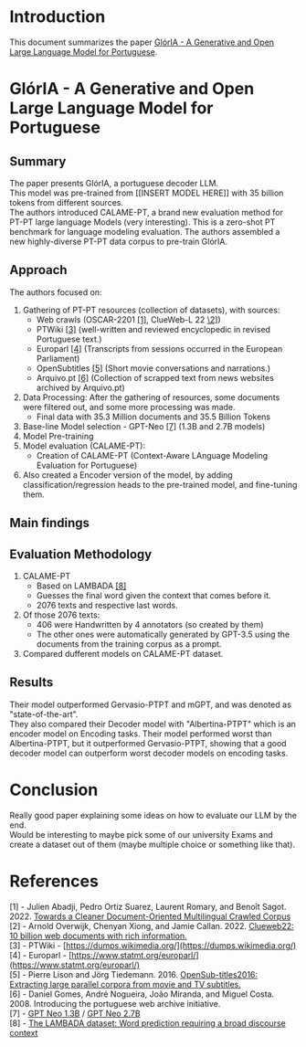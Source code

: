 # Introduction

This document summarizes the paper [GlórIA - A Generative and Open Large Language Model for Portuguese](https://arxiv.org/abs/2402.12969).

# GlórIA - A Generative and Open Large Language Model for Portuguese

## Summary

The paper presents GlórIA, a portuguese decoder LLM. \
This model was pre-trained from [[INSERT MODEL HERE]] with 35 billion tokens from different sources. \
The authors introduced CALAME-PT, a brand new evaluation method for PT-PT large language Models (very interesting). This is a zero-shot PT benchmark for language modeling evaluation.
The authors assembled a new highly-diverse PT-PT data corpus to pre-train GlórIA.


## Approach

The authors focused on:
1. Gathering of PT-PT resources (collection of datasets), with sources:
    - Web crawls (OSCAR-2201 [\[1\]](#reference-1), ClueWeb-L 22 [\2\]](#reference-2))
    - PTWiki [\[3\]](#reference-3) (well-written and reviewed encyclopedic in revised Portuguese text.)
    - Europarl [\[4\]](#reference-4) (Transcripts from sessions occurred in the European Parliament)
    - OpenSubtitles [\[5\]](#reference-5) (Short movie conversations and narrations.)
    - Arquivo.pt [\[6\]](#reference-6) (Collection of scrapped text from news websites archived by Arquivo.pt)
1. Data Processing: After the gathering of resources, some documents were filtered out, and some more processing was made.
    - Final data with 35.3 Million documents and 35.5 Billion Tokens
1. Base-line Model selection - GPT-Neo [\[7\]](#reference-7) (1.3B and 2.7B models)
1. Model Pre-training
1. Model evaluation (CALAME-PT):
    - Creation of CALAME-PT (Context-Aware LAnguage Modeling Evaluation for Portuguese)
1. Also created a Encoder version of the model, by adding classification/regression heads to the pre-trained model, and fine-tuning them.

## Main findings


## Evaluation Methodology
1. CALAME-PT
    - Based on LAMBADA [\[8\]](#reference-8)
    - Guesses the final word given the context that comes before it.
    - 2076 texts and respective last words.
1. Of those 2076 texts:
    - 406 were Handwritten by 4 annotators (so created by them)
    - The other ones were automatically generated by GPT-3.5 using the documents from the training corpus as a prompt.
1. Compared dufferent models on CALAME-PT dataset.


## Results

Their model outperformed Gervasio-PTPT and mGPT, and was denoted as "state-of-the-art". \
They also compared their Decoder model with "Albertina-PTPT" which is an encoder model on Encoding tasks. Their model performed worst than Albertina-PTPT, but it outperformed Gervasio-PTPT, showing that a good decoder model can outperform worst decoder models on encoding tasks.

# Conclusion
Really good paper explaining some ideas on how to evaluate our LLM by the end. \
Would be interesting to maybe pick some of our university Exams and create a dataset out of them (maybe multiple choice or something like that). 

# References
<span id="reference-1">[1] - Julien Abadji, Pedro Ortiz Suarez, Laurent Romary, and Benoît Sagot. 2022. [Towards a Cleaner Document-Oriented Multilingual Crawled Corpus](https://aclanthology.org/2022.lrec-1.463/)   </span><br>
<span id="reference-2">[2] - Arnold Overwijk, Chenyan Xiong, and Jamie Callan. 2022. [Clueweb22: 10 billion web documents with rich information.](https://dl.acm.org/doi/10.1145/3477495.3536321)</span><br>
<span id="reference-3">[3] - PTWiki - [https://dumps.wikimedia.org/](https://dumps.wikimedia.org/)</span><br>
<span id="reference-4">[4] - Europarl - [https://www.statmt.org/europarl/](https://www.statmt.org/europarl/)</span><br>
<span id="reference-5">[5] - Pierre Lison and Jörg Tiedemann. 2016. [OpenSub-titles2016: Extracting large parallel corpora from movie and TV subtitles.](https://aclanthology.org/L16-1147/)</span><br>
<span id="reference-6">[6] - Daniel Gomes, André Nogueira, João Miranda, and Miguel Costa. 2008. Introducing the portuguese web archive initiative.</span><br>
<span id="reference-7">[7] - [GPT Neo 1.3B](https://huggingface.co/EleutherAI/gpt-neo-1.3B) / [GPT Neo 2.7B](https://huggingface.co/EleutherAI/gpt-neo-2.7B)</span><br>
<span id="reference-8">[8] - [The LAMBADA dataset: Word prediction requiring a broad discourse context](https://aclanthology.org/P16-1144/)</span><br>